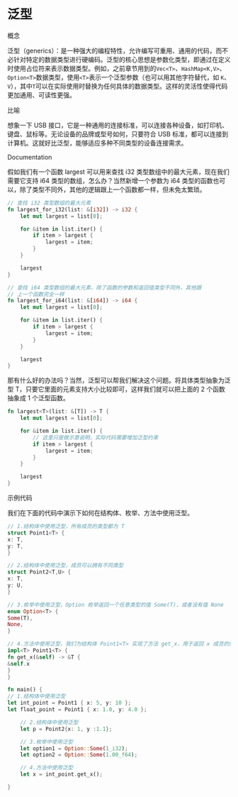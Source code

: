# 泛型

概念

泛型（generics）：是一种强大的编程特性，允许编写可重用、通用的代码，而不必针对特定的数据类型进行硬编码。泛型的核心思想是参数化类型，即通过在定义时使用占位符来表示数据类型。例如，之前章节用到的`Vec<T>`、`HashMap<K,V>`、`Option<T>`数据类型，使用`<T>`表示一个泛型参数（也可以用其他字符替代，如 `K`、`V`），其中`T`可以在实际使用时替换为任何具体的数据类型。这样的灵活性使得代码更加通用、可读性更强。

比喻

想象一下 USB 接口，它是一种通用的连接标准，可以连接各种设备，如打印机、键盘、鼠标等。无论设备的品牌或型号如何，只要符合 USB 标准，都可以连接到计算机。这就好比泛型，能够适应多种不同类型的设备连接需求。

Documentation

假如我们有一个函数 largest 可以用来查找 i32 类型数组中的最大元素，现在我们需要它支持 i64 类型的数组，怎么办？当然新增一个参数为 i64 类型的函数也可以，除了类型不同外，其他的逻辑跟上一个函数都一样，但未免太繁琐。

```rust
// 查找 i32 类型数组的最大元素
fn largest_for_i32(list: &[i32]) -> i32 {
    let mut largest = list[0];

    for &item in list.iter() {
        if item > largest {
            largest = item;
        }
    }

    largest
}

// 查找 i64 类型数组的最大元素，除了函数的参数和返回值类型不同外，其他跟
// 上一个函数完全一样
fn largest_for_i64(list: &[i64]) -> i64 {
    let mut largest = list[0];

    for &item in list.iter() {
        if item > largest {
            largest = item;
        }
    }

    largest
}
```

那有什么好的办法吗？当然，泛型可以帮我们解决这个问题。将具体类型抽象为泛型 T，只要它里面的元素支持大小比较即可，这样我们就可以把上面的 2 个函数抽象成 1 个泛型函数。

```rust
fn largest<T>(list: &[T]) -> T {
    let mut largest = list[0];

    for &item in list.iter() {
        // 这里只是做示意说明，实际代码需要增加泛型约束
        if item > largest {
            largest = item;
        }
    }

    largest
}
```

示例代码

我们在下面的代码中演示下如何在结构体、枚举、方法中使用泛型。

```rust
// 1.结构体中使用泛型，所有成员的类型都为 T
struct Point1<T> {
x: T,
y: T,
}

// 2.结构体中使用泛型，成员可以拥有不同类型
struct Point2<T,U> {
x: T,
y: U,
}

// 3.枚举中使用泛型，Option 枚举返回一个任意类型的值 Some(T)，或者没有值 None
enum Option<T> {
Some(T),
None,
}

// 4.方法中使用泛型，我们为结构体 Point1<T> 实现了方法 get_x，用于返回 x 成员的值
impl<T> Point1<T> {
fn get_x(&self) -> &T {
&self.x
}
}

fn main() {
// 1.结构体中使用泛型
let int_point = Point1 { x: 5, y: 10 };
let float_point = Point1 { x: 1.0, y: 4.0 };

    // 2.结构体中使用泛型
    let p = Point2{x: 1, y :1.1};

    // 3.枚举中使用泛型
    let option1 = Option::Some(1_i32);
    let option2 = Option::Some(1.00_f64);

    // 4.方法中使用泛型
    let x = int_point.get_x();

}
```
